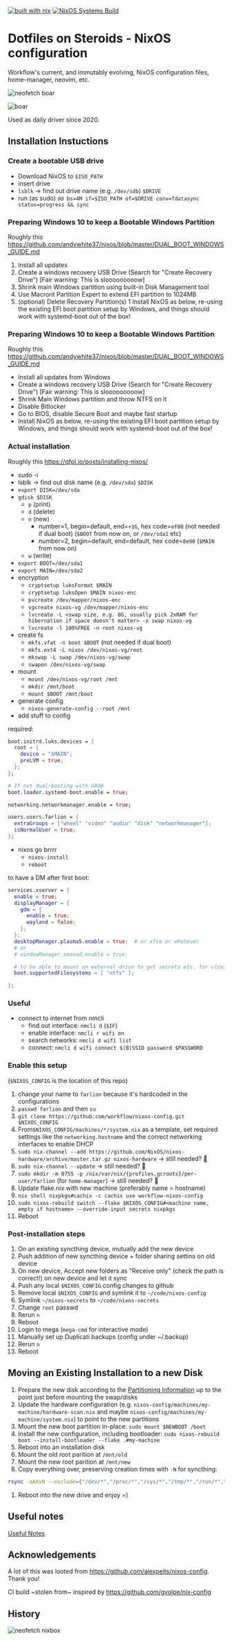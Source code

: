 [![built with nix](https://builtwithnix.org/badge.svg)](https://builtwithnix.org)
[![NixOS Systems Build](https://github.com/workflow/nixos-config/actions/workflows/nixos.yml/badge.svg)](https://github.com/workflow/nixos-config/actions/)

# Dotfiles on Steroids - NixOS configuration

Workflow's current, and immutably evolving, NixOS configuration files, home-manager, neovim, etc.

![neofetch boar](assets/neofetch-boar.png)

![boar](assets/boar_2022-09-26_10-41.png)

Used as daily driver since 2020.

## Installation Instuctions

### Create a bootable USB drive

- Download NixOS to `$ISO_PATH`
- insert drive
- `lsblk` -> find out drive name (e.g. `/dev/sdb`) `$DRIVE`
- run (as sudo) `dd bs=4M if=$ISO_PATH of=$DRIVE conv=fdatasync status=progress && sync`

### Preparing Windows 10 to keep a Bootable Windows Partition

Roughly this https://github.com/andywhite37/nixos/blob/master/DUAL_BOOT_WINDOWS_GUIDE.md

1. Install all updates
1. Create a windows recovery USB Drive (Search for "Create Recovery Drive") [Fair warning: This is slooooooooow]
1. Shrink main Windows partition using built-in Disk Management tool
1. Use Macrorit Partition Expert to extend EFI partition to 1024MB
1. (optional) Delete Recovery Partition(s)
1  Install NixOS as below, re-using the existing EFI boot partition setup by Windows, and things should work with systemd-boot out of the box!

### Preparing Windows 10 to keep a Bootable Windows Partition

Roughly this https://github.com/andywhite37/nixos/blob/master/DUAL_BOOT_WINDOWS_GUIDE.md

- Install all updates from Windows
- Create a windows recovery USB Drive (Search for "Create Recovery Drive") [Fair warning: This is slooooooooow]
- Shrink Main Windows partition and throw NTFS on it
- Disable Bitlocker
- Go to BIOS, disable Secure Boot and maybe fast startup
- Install NixOS as below, re-using the existing EFI boot partition setup by Windows, and things should work with systemd-boot out of the box!


### Actual installation

Roughly this https://qfpl.io/posts/installing-nixos/

- sudo -i
- lsblk -> find out disk name (e.g. `/dev/sda`) `$DISK`
- `export DISK=/dev/sda`
- `gdisk $DISK`
  - `p` (print)
  - `d` (delete)
  - `n` (new)
    - number=1, begin=default, end=`+1G`, hex code=`ef00` (not needed if dual boot) (`$BOOT` from now on, or `/dev/sda1` etc)
    - number=2, begin=default, end=default, hex code=`8e00` (`$MAIN` from now on)
  - `w` (write)
- `export BOOT=/dev/sda1`
- `export MAIN=/dev/sda2`
- encryption
  - `cryptsetup luksFormat $MAIN`
  - `cryptsetup luksOpen $MAIN nixos-enc`
  - `pvcreate /dev/mapper/nixos-enc`
  - `vgcreate nixos-vg /dev/mapper/nixos-enc`
  - `lvcreate -L <swap size, e.g. 8G, usually pick 2xRAM for hibernation if space doesn't matter> -n swap nixos-vg`
  - `lvcreate -l 100%FREE -n root nixos-vg`
- create fs
  - `mkfs.vfat -n boot $BOOT` (not needed if dual boot)
  - `mkfs.ext4 -L nixos /dev/nixos-vg/root`
  - `mkswap -L swap /dev/nixos-vg/swap`
  - `swapon /dev/nixos-vg/swap`
- mount
  - `mount /dev/nixos-vg/root /mnt`
  - `mkdir /mnt/boot`
  - `mount $BOOT /mnt/boot`
- generate config
  - `nixos-generate-config --root /mnt`
- add stuff to config

required:
```nix
boot.initrd.luks.devices = {
  root = {
    device = "$MAIN";
    preLVM = true;
  };
};

# If not dual-booting with GRUB
boot.loader.systemd-boot.enable = true;

networking.networkmanager.enable = true;

users.users.farlion = {
  extraGroups = ["wheel" "video" "audio" "disk" "networkmanager"];
  isNormalUser = true;
};
```

- nixos go brrrr
  - `nixos-install`
  - `reboot`

to have a DM after first boot:

```nix
services.xserver = {
  enable = true;
  displayManager = {
    gdm = {
      enable = true;
      wayland = false;
    };
  };
  desktopManager.plasma5.enable = true;  # or xfce or whatever
  # or
  # windowManager.xmonad.enable = true;

  # to be able to mount an external drive to get secrets etc. for cloning from gh
  boot.supportedFilesystems = [ "ntfs" ];

};
```

### Useful

- connect to internet from nmcli
  - find out interface: `nmcli d` (`$IF`)
  - enable interface: `nmcli r wifi on`
  - search networks: `nmcli d wifi list`
  - connect: `nmcli d wifi connect $(B)SSID password $PASSWORD`

### Enable this setup

(`$NIXOS_CONFIG` is the location of this repo)

1. change your name to `farlion` because it's hardcoded in the configurations
1. `passwd farlion` and then `su`
1. `git clone https://github.com/workflow/nixos-config.git $NIXOS_CONFIG`
1. From`$NIXOS_CONFIG/machines/*/system.nix` as a template, set required settings like the `networking.hostname` and the correct networking interfaces to enable DHCP
1. `sudo nix-channel --add https://github.com/NixOS/nixos-hardware/archive/master.tar.gz nixos-hardware` -> still needed? 🤔
1. `sudo nix-channel --update` -> still needed? 🤔
1. `sudo mkdir -m 0755 -p /nix/var/nix/{profiles,gcroots}/per-user/farlion` (for `home-manager`) -> still needed? 🤔
1. Update flake.nix with new machine (preferably name = hostname)
1. `nix shell nixpkgs#cachix -c cachix use workflow-nixos-config`
1. `sudo nixos-rebuild switch --flake $NIXOS_CONFIG#<machine name, empty if hostname> --override-input secrets nixpkgs`
1. Reboot

### Post-installation steps

1. On an existing syncthing device, mutually add the new device
1. Push addition of new syncthing device + folder sharing settins on old device
1. On new device, Accept new folders as "Receive only" (check the path is correct!) on new device and let it sync
1. Push any local `$NIXOS_CONFIG` config changes to github
1. Remove local `$NIXOS_CONFIG` and symlink it to `~/code/nixos-config`
1. Symlink `~/nixos-secrets` to `~/code/nixos-secrets`
1. Change `root` passwd
1. Rerun `n`
1. Reboot
1. Login to mega (`mega-cmd` for interactive mode)
1. Manually set up Duplicati backups (config under ~/.backup)
1. Rerun `n`
1. Reboot

## Moving an Existing Installation to a new Disk

1. Prepare the new disk according to the [Partitioning Information](https://github.com/workflow/dotfiles?tab=readme-ov-file#installation-instuctions) up to the point just before mounting the swap/disks
1. Update the hardware configuration (e.g. `nixos-config/machines/my-machine/hardware-scan.nix` and maybe `nixos-config/machines/my-machine/system.nix`) to point to the new partitions 
1. Mount the new boot partition in-place: `sudo mount $NEWBOOT /boot`
1. Install the new configuration, including bootloader: `sudo nixos-rebuild boot --install-bootloader --flake .#my-machine`
1. Reboot into an installation disk
1. Mount the old root parition at `/mnt/old`
1. Mount the new root parition at `/mnt/new`
1. Copy everything over, preserving creation times with `-N` for syncthing:
```bash
rsync -aAXvN --exclude={"/dev/*","/proc/*","/sys/*","/tmp/*","/run/*","/mnt/*","/media/*","/lost+found"} /mnt/old/ /mnt/new
```
1. Reboot into the new drive and enjoy =)


## Useful notes

[Useful Notes](NOTES.md)

## Acknowledgements

A lot of this was looted from https://github.com/alexpeits/nixos-config. Thank you!

CI build ~stolen from~ inspired by https://github.com/gvolpe/nix-config

## History

![neofetch nixbox](assets/archive/neofetch-nixbox.png)
